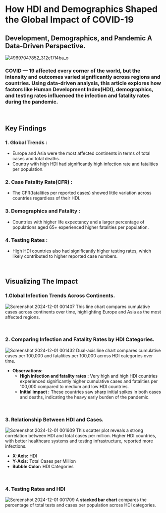 # How HDI and Demographics Shaped the Global Impact of COVID-19
## Development, Demographics, and Pandemic A Data-Driven Perspective.
![49697047852_312e17f4ba_o](https://github.com/user-attachments/assets/bc523c45-12cd-4906-9155-d52fcbc7b82b)
### COVID — 19 affected every corner of the world, but the intensity and outcomes varied significantly across regions and countries. Using data-driven analysis, this article explores how factors like Human Development Index(HDI), demographics, and testing rates influenced the infection and fatality rates during the pandemic.
<br>

## Key Findings
### 1. Global Trends :
  * Europe and Asia were the most affected continents in terms of total cases and total deaths.
  * Country with high HDI had significantly high infection rate and fatalities per population.
### 2.  Case Fatality Rate(CFR) :
  * The CFR(fatalities per reported cases) showed little variation across countries regardless of their HDI.
### 3. Demographics and Fatality :
  * Countries with higher life expectancy and a larger percentage of populations aged 65+ experienced higher fatalities per population.
### 4. Testing Rates :
  * High HDI countries also had significantly higher testing rates, which likely contributed to higher reported case numbers.
<br>

## Visualizing The Impact
### **1.Global Infection Trends Across Continents.**
![Screenshot 2024-12-01 001407](https://github.com/user-attachments/assets/589a3b75-4a1a-4382-a27c-ee0f154ae073)
This line chart compares cumulative cases across continents over time, highlighting Europe and Asia as the most affected regions.

<br>

### **2. Comparing Infection and Fatality Rates by HDI Categories.**
![Screenshot 2024-12-01 001432](https://github.com/user-attachments/assets/a0b90430-bcf5-4f37-ac78-430ef9a68246)
Dual-axis line chart compares cumulative cases per 100,000 and fatalities per 100,000 across HDI categories over time.
<br>
* **Observations:**
  * **High infection and fatality rates :** Very high and high HDI countries experienced significantly higher cumulative cases and fatalities per 100,000 compared to medium and low HDI countries.
  * **Initial impact :** These countries saw sharp initial spikes in both cases and deaths, indicating the heavy early burden of the pandemic.

<br>

### **3. Relationship Between HDI and Cases.**
![Screenshot 2024-12-01 001609](https://github.com/user-attachments/assets/d33337ca-ed99-4fd4-a185-6aaae35d5e92)
This scatter plot reveals a strong correlation between HDI and total cases per million. Higher HDI countries, with better healthcare systems and testing infrastructure, reported more infections.
<br>
 * **X-Axis:** HDI
 * **Y-Axis:** Total Cases per Million
 * **Bubble Color:** HDI Categories

<br>

### **4. Testing Rates and HDI**
![Screenshot 2024-12-01 001709](https://github.com/user-attachments/assets/008fa47f-4f29-4da6-a489-15f26b61b989)
A **stacked bar chart** compares the percentage of total tests and cases per population across HDI categories.

